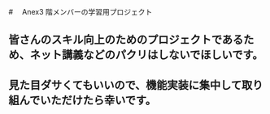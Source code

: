 #　 Anex3 階メンバーの学習用プロジェクト

## 皆さんのスキル向上のためのプロジェクトであるため、ネット講義などのパクリはしないでほしいです。

## 見た目ダサくてもいいので、機能実装に集中して取り組んでいただけたら幸いです。
